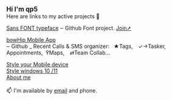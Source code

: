 <big><b>Hi I'm qp5 </big></b></br>
Here are links to my active projects 👋<br>

<a href="https://github.com/qp5/FONT">Sans FONT typeface</a> ‒ Github Font project. <a href="mailto: support@bowhip.org">Join➚</a> 

<a href="https://github.com/qp5/FONT">bowHip Mobile App</a><br> ‒ Github<span style="font-family:font-size: 18px;">&nbsp;_</span>
Recent Calls & SMS organizer:   ★Tags, ✓→Tasker, Appointments,  ߉Maps, ⇄Team Collab... 
<br>
  
<a target="_blank" href="https://codepen.io/qp5/full/WNGbLBy">Style your Mobile device</a>
<br>
<a target="_blank" href="https://codepen.io/qp5/project/full/ZmBrJo">Style windows 10 /11 </a>
<br>
<a target="_blank" href="https://bowhip.org/about-me.htm">About me</a><br>
<br>
📫 I'm available by <a href="mailto: support@bowhip.org">email</a> and phone.
